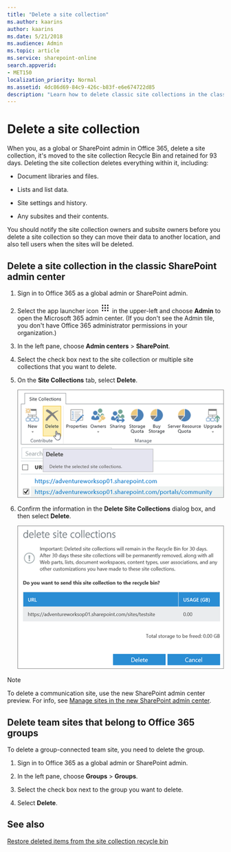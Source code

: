 ```yaml
---
title: "Delete a site collection"
ms.author: kaarins
author: kaarins
ms.date: 5/21/2018
ms.audience: Admin
ms.topic: article
ms.service: sharepoint-online
search.appverid:
- MET150
localization_priority: Normal
ms.assetid: 4dc86d69-84c9-426c-b83f-e6e674722d85
description: "Learn how to delete classic site collections in the classic SharePoint admin center"
---
```


# Delete a site collection

When you, as a global or SharePoint admin in Office 365, delete a site collection, it's moved to the site collection Recycle Bin and retained for 93 days. Deleting the site collection deletes everything within it, including:
  
- Document libraries and files.
    
- Lists and list data.
    
- Site settings and history.
    
- Any subsites and their contents.
    
You should notify the site collection owners and subsite owners before you delete a site collection so they can move their data to another location, and also tell users when the sites will be deleted. 
  
## Delete a site collection in the classic SharePoint admin center
<a name="__toc323551190"> </a>

1. Sign in to Office 365 as a global admin or SharePoint admin.
    
2. Select the app launcher icon ![The app launcher icon in Office 365](media/e5aee650-c566-4100-aaad-4cc2355d909f.png) in the upper-left and choose **Admin** to open the Microsoft 365 admin center. (If you don't see the Admin tile, you don't have Office 365 administrator permissions in your organization.) 
    
3. In the left pane, choose **Admin centers** \> **SharePoint**.
    
4. Select the check box next to the site collection or multiple site collections that you want to delete.
    
5. On the **Site Collections** tab, select **Delete**.
    
    ![Site Collection page with Delete selected](media/77f46941-957e-4521-87d6-7ed9e8da866c.PNG)
  
6. Confirm the information in the **Delete Site Collections** dialog box, and then select **Delete**.
    
    ![Delete Site Collection dialog box](media/9f0418d4-04a4-406a-9f61-9aac79ae28f8.PNG)
  
> [!NOTE]
> To delete a communication site, use the new SharePoint admin center preview. For info, see [Manage sites in the new SharePoint admin center](manage-sites-in-new-admin-center.md). 
  
## Delete team sites that belong to Office 365 groups
<a name="__toc323551190"> </a>

To delete a group-connected team site, you need to delete the group.
  
1. Sign in to Office 365 as a global admin or SharePoint admin.
    
2. In the left pane, choose **Groups** \> **Groups**.
    
3. Select the check box next to the group you want to delete.
    
4. Select **Delete**.
    
## See also
<a name="__toc323551190"> </a>

[Restore deleted items from the site collection recycle bin ](https://support.office.com/article/5fa924ee-16d7-487b-9a0a-021b9062d14b)

